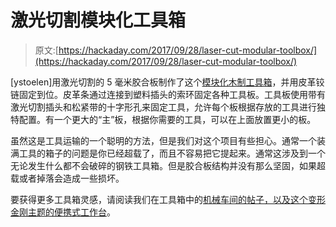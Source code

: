 # 激光切割模块化工具箱

> 原文:[https://hackaday.com/2017/09/28/laser-cut-modular-toolbox/](https://hackaday.com/2017/09/28/laser-cut-modular-toolbox/)

[ystoelen]用激光切割的 5 毫米胶合板制作了这个[模块化木制工具箱](https://www.instructables.com/id/Modular-Multiplex-Toolbox-Lasercut/)，并用皮革铰链固定到位。皮革条通过连接到塑料插头的索环固定各种工具板。工具板使用带有激光切割插头和松紧带的十字形孔来固定工具，允许每个板根据存放的工具进行独特配置。有一个更大的“主”板，根据你需要的工具，可以在上面放置更小的板。

虽然这是工具运输的一个聪明的方法，但是我们对这个项目有些担心。通常一个装满工具的箱子的问题是你已经超载了，而且不容易把它提起来。通常这涉及到一个无论发生什么都不会破碎的钢铁工具箱。但是胶合板结构并没有那么坚固，如果超载或者掉落会造成一些损坏。

要获得更多工具箱灵感，请阅读我们在工具箱中的[机械车间的帖子，以及这个](https://hackaday.com/2016/10/21/a-machine-shop-in-a-toolbox-just-add-time/)[变形金刚主题的便携式工作台](https://hackaday.com/2014/09/03/soundwave-tunes-up-your-portable-workbench/)。